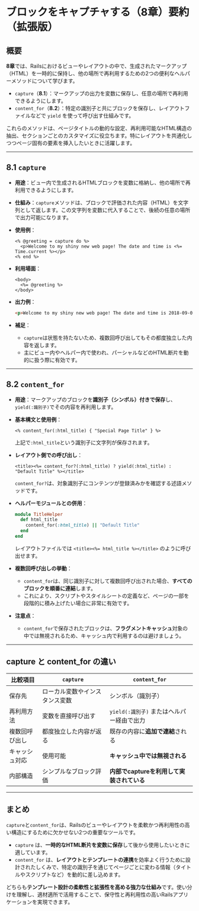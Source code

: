 # ブロックをキャプチャする（8章）要約（拡張版）

## 概要
**8章**では、Railsにおけるビューやレイアウトの中で、生成されたマークアップ（HTML）を一時的に保持し、他の場所で再利用するための2つの便利なヘルパーメソッドについて学びます。

- `capture`（**8.1**）：マークアップの出力を変数に保存し、任意の場所で再利用できるようにします。
- `content_for`（**8.2**）：特定の識別子と共にブロックを保存し、レイアウトファイルなどで `yield` を使って呼び出す仕組みです。

これらのメソッドは、ページタイトルの動的な設定、再利用可能なHTML構造の抽出、セクションごとのカスタマイズに役立ちます。特にレイアウトを共通化しつつページ固有の要素を挿入したいときに活躍します。

---

## 8.1 `capture`
- **用途**：ビュー内で生成されるHTMLブロックを変数に格納し、他の場所で再利用できるようにします。
- **仕組み**：`capture`メソッドは、ブロックで評価された内容（HTML）を文字列として返します。この文字列を変数に代入することで、後続の任意の場所で出力可能になります。

- **使用例**：
  ```erb
  <% @greeting = capture do %>
    <p>Welcome to my shiny new web page! The date and time is <%= Time.current %></p>
  <% end %>
  ```

- **利用場面**：
  ```erb
  <body>
    <%= @greeting %>
  </body>
  ```

- **出力例**：
  ```html
  <p>Welcome to my shiny new web page! The date and time is 2018-09-06 11:09:16 -0500</p>
  ```

- **補足**：
  - `capture`は状態を持たないため、複数回呼び出してもその都度独立した内容を返します。
  - 主にビュー内やヘルパー内で使われ、パーシャルなどのHTML断片を動的に扱う際に有効です。

---

## 8.2 `content_for`
- **用途**：マークアップのブロックを**識別子（シンボル）付きで保存**し、`yield(:識別子)`でその内容を再利用します。

- **基本構文と使用例**：
  ```erb
  <% content_for(:html_title) { "Special Page Title" } %>
  ```
  上記で`:html_title`という識別子に文字列が保存されます。

- **レイアウト側での呼び出し**：
  ```erb
  <title><%= content_for?(:html_title) ? yield(:html_title) : "Default Title" %></title>
  ```
  `content_for?`は、対象識別子にコンテンツが登録済みかを確認する述語メソッドです。

- **ヘルパーモジュールとの併用**：
  ```ruby
  module TitleHelper
    def html_title
      content_for(:html_title) || "Default Title"
    end
  end
  ```
  レイアウトファイルでは `<title><%= html_title %></title>` のように呼び出せます。

- **複数回呼び出しの挙動**：
  - `content_for`は、同じ識別子に対して複数回呼び出された場合、**すべてのブロックを順番に連結**します。
  - これにより、スクリプトやスタイルシートの定義など、ページの一部を段階的に積み上げたい場合に非常に有効です。

- **注意点**：
  - `content_for`で保存されたブロックは、**フラグメントキャッシュ**対象の中では無視されるため、キャッシュ内で利用するのは避けましょう。

---

## capture と content_for の違い
| 比較項目       | `capture`                           | `content_for`                                      |
|----------------|--------------------------------------|----------------------------------------------------|
| 保存先         | ローカル変数やインスタンス変数     | シンボル（識別子）                                |
| 再利用方法     | 変数を直接呼び出す                 | `yield(:識別子)` またはヘルパー経由で出力         |
| 複数回呼び出し | 都度独立した内容が返る             | 既存の内容に**追加で連結**される                  |
| キャッシュ対応 | 使用可能                            | **キャッシュ中では無視される**                     |
| 内部構造       | シンプルなブロック評価              | **内部でcaptureを利用して実装されている**         |

---

## まとめ
`capture`と`content_for`は、Railsのビューやレイアウトを柔軟かつ再利用性の高い構造にするために欠かせない2つの重要なツールです。

- `capture` は、**一時的なHTML断片を変数に保存**して後から使用したいときに適しています。
- `content_for` は、**レイアウトとテンプレートの連携**を効率よく行うために設計されたしくみで、特定の識別子を通じてページごとに変わる情報（タイトルやスクリプトなど）を動的に差し込めます。

どちらも**テンプレート設計の柔軟性と拡張性を高める強力な仕組み**です。使い分けを理解し、適材適所で活用することで、保守性と再利用性の高いRailsアプリケーションを実現できます。

